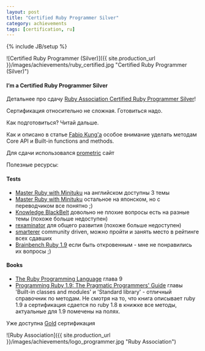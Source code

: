 ```yaml
---
layout: post
title: "Certified Ruby Programmer Silver"
category: achievements
tags: [certification, ru]
---
```

{% include JB/setup %}



![Certified Ruby Programmer (Silver)]({{ site.production_url }}/images/achievements/ruby_certified.jpg "Certified Ruby Programmer (Silver)")

#### I’m a Certified Ruby Programmer Silver

Детальнее про сдачу [Ruby Association Certified Ruby Programmer Silver](http://www.ruby.or.jp/en/certification/examination/)!

Сертификация относительно не сложная. Готовиться надо. 

Как подготовиться? Читай дальше.

<!-- more -->

Как и описано в статье [Fabio Kung'а](http://fabiokung.com/2008/08/19/im-a-certified-ruby-programmer-silver/) особое внимание уделать методам Core API и Built-in functions and methods.

Для сдачи использовался [prometric](https://www.prometric.com/en-us/clients/ruby/Pages/landing.aspx) сайт

Полезные ресурсы:

#### Tests
* [Master Ruby with Minituku](http://www.minituku.net/courses/698958345/contents/22902467.html) на английском доступны 3 темы
* [Master Ruby with Minituku](http://www.minituku.net/courses/) остальное на японском, но с переводчиком все понятно ;)
* [Knowledge BlackBelt](http://knowledgeblackbelt.com/QuestionnaireDefDisplay.wwa?questPublicId=01548#!QuestionList/exam=377841) довольно не плохие вопросы есть на разные темы (похоже больше недоступен)
* [rexaminator](http://rexaminator.com) для общего развития (похоже больше недоступен)
* [smarterer](http://smarterer.com/tests/ruby) community driven, можно пройти и занять место в рейтинге всех сдавших
* [Brainbench Ruby 1.9](http://www.brainbench.com/xml/bb/common/testcenter/taketest.xml?testId=2967) если быть откровенным - мне не понравились их вопросы ;)

#### Books 
* [The Ruby Programming Language](http://www.amazon.com/Ruby-Programming-Language-David-Flanagan/dp/0596516177/ref=sr_1_1?ie=UTF8&qid=1353969808&sr=8-1&keywords=ruby+programming+language) глава 9
* [Programming Ruby 1.9: The Pragmatic Programmers' Guide](http://www.amazon.com/Programming-Ruby-1-9-Pragmatic-Programmers/dp/1934356085/ref=sr_1_3?ie=UTF8&qid=1353969858&sr=8-3&keywords=ruby+programming+language) главы 'Built-in classes and modules' и 'Standard library' - отличный справочник по методам. Не смотря на то, что книга описывает ruby 1.9 а сертификация сдается по ruby 1.8 в книжке все методы, актуальные для 1.9 помечены на полях.

Уже доступна [Gold](http://www.ruby.or.jp/en/certification/examination/) сертификация

![Ruby Association]({{ site.production_url }}/images/achievements/logo_programmer.jpg "Ruby Association")



